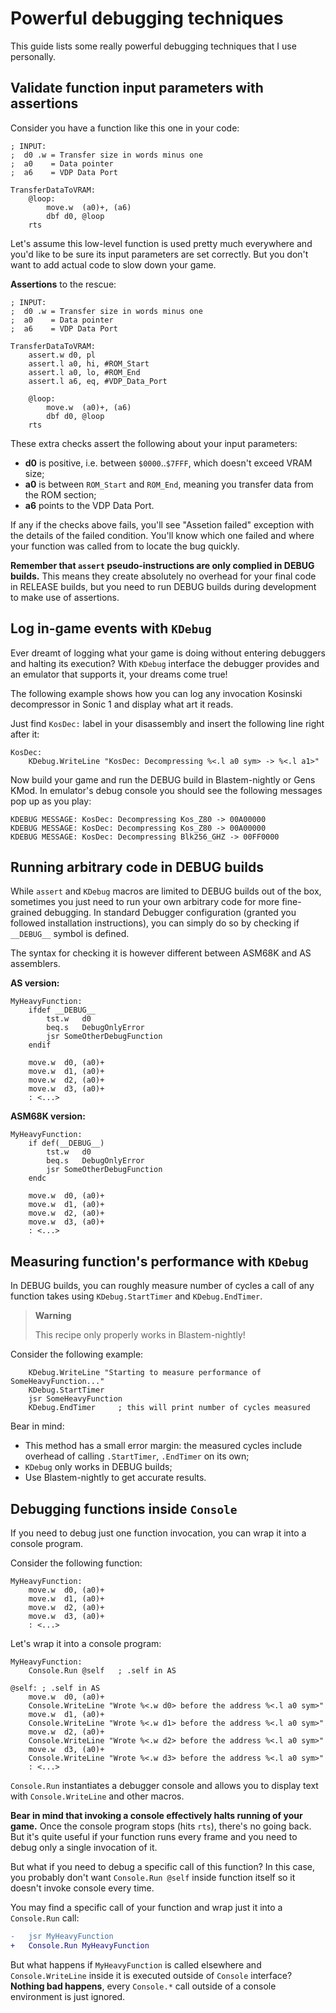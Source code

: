 
# Powerful debugging techniques

This guide lists some really powerful debugging techniques that I use personally.

## Validate function input parameters with assertions

Consider you have a function like this one in your code:

```m68k
; INPUT:
;  d0 .w = Transfer size in words minus one
;  a0    = Data pointer
;  a6    = VDP Data Port

TransferDataToVRAM:
	@loop:
		move.w	(a0)+, (a6)
		dbf	d0, @loop
	rts
```

Let's assume this low-level function is used pretty much everywhere and you'd like to be sure its input parameters are set correctly. But you don't want to add actual code to slow down your game.

**Assertions** to the rescue:

```m68k
; INPUT:
;  d0 .w = Transfer size in words minus one
;  a0    = Data pointer
;  a6    = VDP Data Port

TransferDataToVRAM:
	assert.w d0, pl
	assert.l a0, hi, #ROM_Start
	assert.l a0, lo, #ROM_End
	assert.l a6, eq, #VDP_Data_Port

	@loop:
		move.w	(a0)+, (a6)
		dbf	d0, @loop
	rts
```

These extra checks assert the following about your input parameters:
- **d0** is positive, i.e. between `$0000`..`$7FFF`, which doesn't exceed VRAM size;
- **a0** is between `ROM_Start` and `ROM_End`, meaning you transfer data from the ROM section;
- **a6** points to the VDP Data Port.

If any if the checks above fails, you'll see "Assetion failed" exception with the details of the failed condition. You'll know which one failed and where your function was called from to locate the bug quickly.

**Remember that `assert` pseudo-instructions are only complied in DEBUG builds.** This means they create absolutely no overhead for your final code in RELEASE builds, but you need to run DEBUG builds during development to make use of assertions.

## Log in-game events with `KDebug`

Ever dreamt of logging what your game is doing without entering debuggers and halting its execution? With `KDebug` interface the debugger provides and an emulator that supports it, your dreams come true!

The following example shows how you can log any invocation Kosinski decompressor in Sonic 1 and display what art it reads.

Just find `KosDec:` label in your disassembly and insert the following line right after it:

```m68k
KosDec:
	KDebug.WriteLine "KosDec: Decompressing %<.l a0 sym> -> %<.l a1>"
```

Now build your game and run the DEBUG build in Blastem-nightly or Gens KMod. In emulator's debug console you should see the following messages pop up as you play:

```
KDEBUG MESSAGE: KosDec: Decompressing Kos_Z80 -> 00A00000
KDEBUG MESSAGE: KosDec: Decompressing Kos_Z80 -> 00A00000
KDEBUG MESSAGE: KosDec: Decompressing Blk256_GHZ -> 00FF0000
```

## Running arbitrary code in DEBUG builds

While `assert` and `KDebug` macros are limited to DEBUG builds out of the box, sometimes you just need to run your own arbitrary code for more fine-grained debugging. In standard Debugger configuration (granted you followed installation instructions), you can simply do so by checking if `__DEBUG__` symbol is defined.

The syntax for checking it is however different between ASM68K and AS assemblers.

**AS version:**

```m68k
MyHeavyFunction:
	ifdef __DEBUG__
		tst.w 	d0
		beq.s 	DebugOnlyError
		jsr	SomeOtherDebugFunction
	endif

	move.w 	d0, (a0)+
	move.w 	d1, (a0)+
	move.w 	d2, (a0)+
	move.w 	d3, (a0)+
	: <...>
```

**ASM68K version:**

```m68k
MyHeavyFunction:
	if def(__DEBUG__)
		tst.w 	d0
		beq.s 	DebugOnlyError
		jsr	SomeOtherDebugFunction
	endc

	move.w 	d0, (a0)+
	move.w 	d1, (a0)+
	move.w 	d2, (a0)+
	move.w 	d3, (a0)+
	: <...>
```

## Measuring function's performance with `KDebug`

In DEBUG builds, you can roughly measure number of cycles a call of any function takes using `KDebug.StartTimer` and `KDebug.EndTimer`.

> **Warning**
>
> This recipe only properly works in Blastem-nightly!

Consider the following example:

```m68k
	KDebug.WriteLine "Starting to measure performance of SomeHeavyFunction..."
	KDebug.StartTimer
	jsr	SomeHeavyFunction
	KDebug.EndTimer 	; this will print number of cycles measured
```

Bear in mind:

- This method has a small error margin: the measured cycles include overhead of calling `.StartTimer`, `.EndTimer` on its own;
- `KDebug` only works in DEBUG builds;
- Use Blastem-nightly to get accurate results.

## Debugging functions inside `Console`

If you need to debug just one function invocation, you can wrap it into a console program.

Consider the following function:

```m68k
MyHeavyFunction:
	move.w 	d0, (a0)+
	move.w 	d1, (a0)+
	move.w 	d2, (a0)+
	move.w 	d3, (a0)+
	: <...>
```

Let's wrap it into a console program:

```m68k
MyHeavyFunction:
	Console.Run @self	; .self in AS

@self: ; .self in AS
	move.w 	d0, (a0)+
	Console.WriteLine "Wrote %<.w d0> before the address %<.l a0 sym>"
	move.w 	d1, (a0)+
	Console.WriteLine "Wrote %<.w d1> before the address %<.l a0 sym>"
	move.w 	d2, (a0)+
	Console.WriteLine "Wrote %<.w d2> before the address %<.l a0 sym>"
	move.w 	d3, (a0)+
	Console.WriteLine "Wrote %<.w d3> before the address %<.l a0 sym>"
	: <...>
```

`Console.Run` instantiates a debugger console and allows you to display text with `Console.WriteLine` and other macros.

**Bear in mind that invoking a console effectively halts running of your game.** Once the console program stops (hits `rts`), there's no going back. But it's quite useful if your function runs every frame and you need to debug only a single invocation of it.

But what if you need to debug a specific call of this function? In this case, you probably don't want `Console.Run @self` inside function itself so it doesn't invoke console every time.

You may find a specific call of your function and wrap just it into a `Console.Run` call:

```diff
-	jsr	MyHeavyFunction
+	Console.Run MyHeavyFunction
```

But what happens if `MyHeavyFunction` is called elsewhere and `Console.WriteLine` inside it is executed outside of `Console` interface? **Nothing bad happens**, every `Console.*` call outside of a console environment is just ignored.
